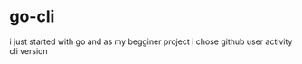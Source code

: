 # go-cli
i just started with go and as my begginer project i chose github user activity cli version 
